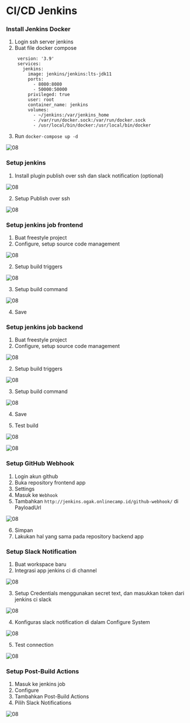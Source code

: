 # CI/CD Jenkins

### Install Jenkins Docker
1. Login ssh server jenkins
2. Buat file docker compose
   ```
    version: '3.9'
    services:
      jenkins:
        image: jenkins/jenkins:lts-jdk11
        ports:
          - 8080:8080
          - 50000:50000
        privileged: true
        user: root
        container_name: jenkins
        volumes:
          - ~/jenkins:/var/jenkins_home
          - /var/run/docker.sock:/var/run/docker.sock
          - /usr/local/bin/docker:/usr/local/bin/docker
   ```
3. Run ``docker-compose up -d``

![08](screenshot/gambar0.jpg) <br />

### Setup jenkins
1. Install plugin publish over ssh dan slack notification (optional)

![08](screenshot/gambar2.jpg) <br />

2. Setup Publish over ssh

![08](screenshot/gambar2a.jpg) <br />

### Setup jenkins job frontend
1. Buat freestyle project
2. Configure, setup source code management

![08](screenshot/gambar3.jpg) <br />

2. Setup build triggers

![08](screenshot/gambar3a.jpg) <br />

3. Setup build command 

![08](screenshot/gambar3b.jpg) <br />

4. Save

### Setup jenkins job backend
1. Buat freestyle project
2. Configure, setup source code management

![08](screenshot/gambar4.jpg) <br />

2. Setup build triggers

![08](screenshot/gambar3a.jpg) <br />

3. Setup build command 

![08](screenshot/gambar4a.jpg) <br />

4. Save

5. Test build

![08](screenshot/gambar5.jpg) <br />


![08](screenshot/gambar5a.jpg) <br />


### Setup GitHub Webhook
1. Login akun github
2. Buka repository frontend app
3. Settings
4. Masuk ke ``Webhook``
5. Tambahkan ``http://jenkins.ogak.onlinecamp.id/github-webhook/`` di PayloadUrl

![08](screenshot/gambar5b.jpg) <br />

6. Simpan
7. Lakukan hal yang sama pada repository backend app

### Setup Slack Notification
1. Buat workspace baru
2. Integrasi app jenkins ci di channel

![08](screenshot/gambar6.jpg) <br />

3. Setup Credentials menggunakan secret text, dan masukkan token dari jenkins ci slack

![08](screenshot/gambar6a.jpg) <br />

4. Konfiguras slack notification di dalam Configure System 

![08](screenshot/gambar6b.jpg) <br />

5. Test connection

![08](screenshot/gambar6c.jpg) <br />


### Setup Post-Build Actions
1. Masuk ke jenkins job
2. Configure
3. Tambahkan Post-Build Actions
4. Pilih Slack Notifications

![08](screenshot/gambar7.jpg) <br />
